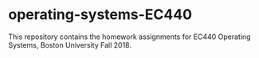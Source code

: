 # operating-systems-EC440
This repository contains the homework assignments for EC440 Operating Systems, Boston University Fall 2018.
